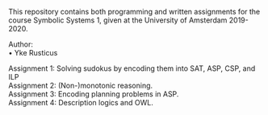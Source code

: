 This repository contains both programming and written assignments for the course Symbolic Systems 1, given at the University of Amsterdam 2019-2020.

Author: <br>
• Yke Rusticus

Assignment 1: Solving sudokus by encoding them into SAT, ASP, CSP, and ILP <br>
Assignment 2: (Non-)monotonic reasoning. <br>
Assignment 3: Encoding planning problems in ASP. <br>
Assignment 4: Description logics and OWL.
